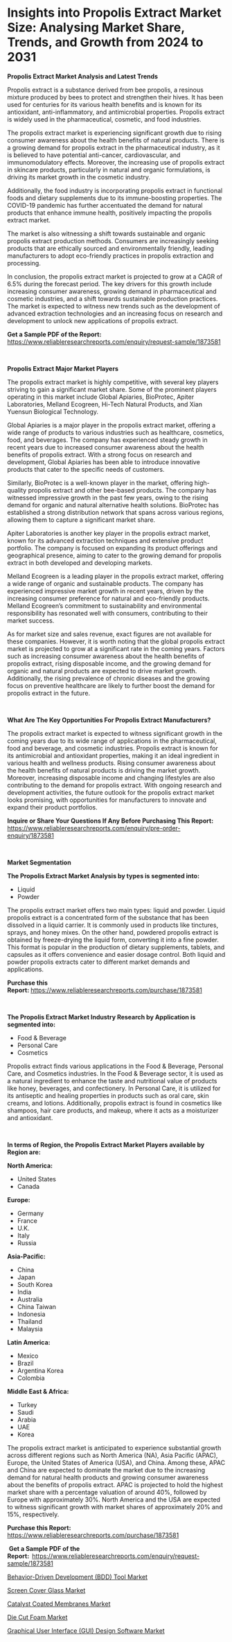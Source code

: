 <p><h1>Insights into Propolis Extract Market Size: Analysing Market Share, Trends, and Growth from 2024 to 2031</h1></p><p><strong>Propolis Extract Market Analysis and Latest Trends</strong></p>
<p><p>Propolis extract is a substance derived from bee propolis, a resinous mixture produced by bees to protect and strengthen their hives. It has been used for centuries for its various health benefits and is known for its antioxidant, anti-inflammatory, and antimicrobial properties. Propolis extract is widely used in the pharmaceutical, cosmetic, and food industries.</p><p>The propolis extract market is experiencing significant growth due to rising consumer awareness about the health benefits of natural products. There is a growing demand for propolis extract in the pharmaceutical industry, as it is believed to have potential anti-cancer, cardiovascular, and immunomodulatory effects. Moreover, the increasing use of propolis extract in skincare products, particularly in natural and organic formulations, is driving its market growth in the cosmetic industry.</p><p>Additionally, the food industry is incorporating propolis extract in functional foods and dietary supplements due to its immune-boosting properties. The COVID-19 pandemic has further accentuated the demand for natural products that enhance immune health, positively impacting the propolis extract market.</p><p>The market is also witnessing a shift towards sustainable and organic propolis extract production methods. Consumers are increasingly seeking products that are ethically sourced and environmentally friendly, leading manufacturers to adopt eco-friendly practices in propolis extraction and processing.</p><p>In conclusion, the propolis extract market is projected to grow at a CAGR of 6.5% during the forecast period. The key drivers for this growth include increasing consumer awareness, growing demand in pharmaceutical and cosmetic industries, and a shift towards sustainable production practices. The market is expected to witness new trends such as the development of advanced extraction technologies and an increasing focus on research and development to unlock new applications of propolis extract.</p></p>
<p><strong>Get a Sample PDF of the Report:&nbsp;</strong> <a href="https://www.reliableresearchreports.com/enquiry/request-sample/1873581">https://www.reliableresearchreports.com/enquiry/request-sample/1873581</a></p>
<p>&nbsp;</p>
<p><strong>Propolis Extract Major Market Players</strong></p>
<p><p>The propolis extract market is highly competitive, with several key players striving to gain a significant market share. Some of the prominent players operating in this market include Global Apiaries, BioProtec, Apiter Laboratories, Melland Ecogreen, Hi-Tech Natural Products, and Xian Yuensun Biological Technology. </p><p>Global Apiaries is a major player in the propolis extract market, offering a wide range of products to various industries such as healthcare, cosmetics, food, and beverages. The company has experienced steady growth in recent years due to increased consumer awareness about the health benefits of propolis extract. With a strong focus on research and development, Global Apiaries has been able to introduce innovative products that cater to the specific needs of customers. </p><p>Similarly, BioProtec is a well-known player in the market, offering high-quality propolis extract and other bee-based products. The company has witnessed impressive growth in the past few years, owing to the rising demand for organic and natural alternative health solutions. BioProtec has established a strong distribution network that spans across various regions, allowing them to capture a significant market share. </p><p>Apiter Laboratories is another key player in the propolis extract market, known for its advanced extraction techniques and extensive product portfolio. The company is focused on expanding its product offerings and geographical presence, aiming to cater to the growing demand for propolis extract in both developed and developing markets. </p><p>Melland Ecogreen is a leading player in the propolis extract market, offering a wide range of organic and sustainable products. The company has experienced impressive market growth in recent years, driven by the increasing consumer preference for natural and eco-friendly products. Melland Ecogreen’s commitment to sustainability and environmental responsibility has resonated well with consumers, contributing to their market success.</p><p>As for market size and sales revenue, exact figures are not available for these companies. However, it is worth noting that the global propolis extract market is projected to grow at a significant rate in the coming years. Factors such as increasing consumer awareness about the health benefits of propolis extract, rising disposable income, and the growing demand for organic and natural products are expected to drive market growth. Additionally, the rising prevalence of chronic diseases and the growing focus on preventive healthcare are likely to further boost the demand for propolis extract in the future.</p></p>
<p>&nbsp;</p>
<p><strong>What Are The Key Opportunities For Propolis Extract Manufacturers?</strong></p>
<p><p>The propolis extract market is expected to witness significant growth in the coming years due to its wide range of applications in the pharmaceutical, food and beverage, and cosmetic industries. Propolis extract is known for its antimicrobial and antioxidant properties, making it an ideal ingredient in various health and wellness products. Rising consumer awareness about the health benefits of natural products is driving the market growth. Moreover, increasing disposable income and changing lifestyles are also contributing to the demand for propolis extract. With ongoing research and development activities, the future outlook for the propolis extract market looks promising, with opportunities for manufacturers to innovate and expand their product portfolios.</p></p>
<p><strong>Inquire or Share Your Questions If Any Before Purchasing This Report:</strong> <a href="https://www.reliableresearchreports.com/enquiry/pre-order-enquiry/1873581">https://www.reliableresearchreports.com/enquiry/pre-order-enquiry/1873581</a></p>
<p>&nbsp;</p>
<p><strong>Market Segmentation</strong></p>
<p><strong>The Propolis Extract Market Analysis by types is segmented into:</strong></p>
<p><ul><li>Liquid</li><li>Powder</li></ul></p>
<p><p>The propolis extract market offers two main types: liquid and powder. Liquid propolis extract is a concentrated form of the substance that has been dissolved in a liquid carrier. It is commonly used in products like tinctures, sprays, and honey mixes. On the other hand, powdered propolis extract is obtained by freeze-drying the liquid form, converting it into a fine powder. This format is popular in the production of dietary supplements, tablets, and capsules as it offers convenience and easier dosage control. Both liquid and powder propolis extracts cater to different market demands and applications.</p></p>
<p><strong>Purchase this Report:&nbsp;</strong><a href="https://www.reliableresearchreports.com/purchase/1873581">https://www.reliableresearchreports.com/purchase/1873581</a></p>
<p>&nbsp;</p>
<p><strong>The Propolis Extract Market Industry Research by Application is segmented into:</strong></p>
<p><ul><li>Food & Beverage</li><li>Personal Care</li><li>Cosmetics</li></ul></p>
<p><p>Propolis extract finds various applications in the Food & Beverage, Personal Care, and Cosmetics industries. In the Food & Beverage sector, it is used as a natural ingredient to enhance the taste and nutritional value of products like honey, beverages, and confectionery. In Personal Care, it is utilized for its antiseptic and healing properties in products such as oral care, skin creams, and lotions. Additionally, propolis extract is found in cosmetics like shampoos, hair care products, and makeup, where it acts as a moisturizer and antioxidant.</p></p>
<p>&nbsp;</p>
<p><strong>In terms of Region, the Propolis Extract Market Players available by Region are:</strong></p>
<p>
    <p> <strong> North America: </strong>
        <ul>
            <li>United States</li>
            <li>Canada</li>
        </ul>
        </p> 
    <p> <strong> Europe: </strong>
        <ul>
            <li>Germany</li>
            <li>France</li>
            <li>U.K.</li>
            <li>Italy</li>
            <li>Russia</li>
        </ul>
        </p> 
    <p> <strong> Asia-Pacific: </strong>
        <ul>
            <li>China</li>
            <li>Japan</li>
            <li>South Korea</li>
            <li>India</li>
            <li>Australia</li>
            <li>China Taiwan</li>
            <li>Indonesia</li>
            <li>Thailand</li>
            <li>Malaysia</li>
        </ul>
        </p> 
    <p> <strong> Latin America: </strong>
        <ul>
            <li>Mexico</li>
            <li>Brazil</li>
            <li>Argentina Korea</li>
            <li>Colombia</li>
        </ul>
        </p> 
    <p> <strong> Middle East & Africa: </strong>
        <ul>
            <li>Turkey</li>
            <li>Saudi</li>
            <li>Arabia</li>
            <li>UAE</li>
            <li>Korea</li>
        </ul>
    </p>
    </p>
<p><p>The propolis extract market is anticipated to experience substantial growth across different regions such as North America (NA), Asia Pacific (APAC), Europe, the United States of America (USA), and China. Among these, APAC and China are expected to dominate the market due to the increasing demand for natural health products and growing consumer awareness about the benefits of propolis extract. APAC is projected to hold the highest market share with a percentage valuation of around 40%, followed by Europe with approximately 30%. North America and the USA are expected to witness significant growth with market shares of approximately 20% and 15%, respectively.</p></p>
<p><strong>Purchase this Report: </strong><a href="https://www.reliableresearchreports.com/purchase/1873581">https://www.reliableresearchreports.com/purchase/1873581</a></p>
<p>&nbsp;<strong>Get a Sample PDF of the Report:&nbsp;&nbsp;</strong><a href="https://www.reliableresearchreports.com/enquiry/request-sample/1873581">https://www.reliableresearchreports.com/enquiry/request-sample/1873581</a></p>
<p><strong></strong></p>
<p><p><a href="https://github.com/laholand/Market-Research-Report-List-1/blob/main/behavior-driven-development-bdd-tool-market.md">Behavior-Driven Development (BDD) Tool Market</a></p><p><a href="https://medium.com/@shanatromp/screen-cover-glass-market-trends-and-market-analysis-forecasted-for-period-2024-2031-f557984efbe3">Screen Cover Glass Market</a></p><p><a href="https://medium.com/@shanatromp/catalyst-coated-membranes-market-exploring-market-share-market-trends-and-future-growth-575ad7f5c7fc">Catalyst Coated Membranes Market</a></p><p><a href="https://medium.com/@shanatromp/die-cut-foam-market-comprehensive-assessment-by-type-application-and-geography-0882753c67c4">Die Cut Foam Market</a></p><p><a href="https://github.com/sougarounis/Market-Research-Report-List-1/blob/main/graphical-user-interface-gui-design-software-market.md">Graphical User Interface (GUI) Design Software Market</a></p></p>